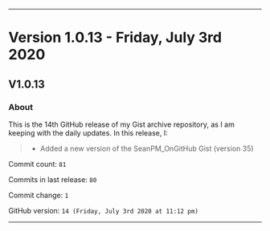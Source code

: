 
***

# Version 1.0.13 - Friday, July 3rd 2020

## V1.0.13

### About

This is the 14th GitHub release of my Gist archive repository, as I am keeping with the daily updates. In this release, I:

> * Added a new version of the SeanPM_OnGitHub Gist (version 35)

Commit count: `81`

Commits in last release: `80`

Commit change: `1`

GitHub version: `14 (Friday, July 3rd 2020 at 11:12 pm)`

***
